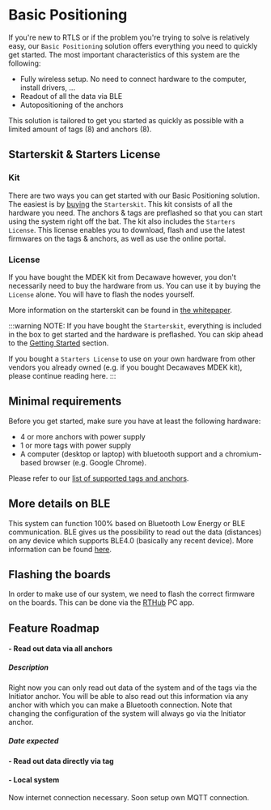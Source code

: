 # Basic Positioning
If you're new to RTLS or if the problem you're trying to solve is relatively easy, our `Basic Positioning` solution offers everything you need to quickly get started.
The most important characteristics of this system are the following:
 - Fully wireless setup. No need to connect hardware to the computer, install drivers, ...
 - Readout of all the data via BLE
 - Autopositioning of the anchors 

This solution is tailored to get you started as quickly as possible with a limited amount of tags (8) and anchors (8).

## Starterskit & Starters License
### Kit
There are two ways you can get started with our Basic Positioning solution. The easiest is by [buying](https://rtloc.com/product/rtls-kit-starter/) the `Starterskit`. This kit consists of all the hardware you need. The anchors & tags are preflashed so that you can start using the system right off the bat.
The kit also includes the `Starters License`. This license enables you to download, flash and use the latest firmwares on the tags & anchors, as well as use the online portal.

### License
If you have bought the MDEK kit from Decawave however, you don't necessarily need to buy the hardware from us. You can use it by buying the `License` alone. You will have to flash the nodes yourself.

More information on the starterskit can be found in [the whitepaper](http://callitrix.com/assets/docs/files/starterskit_whitepaper.pdf).


:::warning NOTE:
  If you have bought the `Starterskit`, everything is included in the box to get started and the hardware is preflashed.
  You can skip ahead to the [Getting Started](/getstarted/basic_positioning_getting_started.html#getting-started) section.

  If you bought a `Starters License` to use on your own hardware from other vendors you already owned (e.g. if you bought Decawaves MDEK kit), please continue reading here.
:::

## Minimal requirements
Before you get started, make sure you have at least the following hardware:
 - 4 or more anchors with power supply
 - 1 or more tags with power supply
 - A computer (desktop or laptop) with bluetooth support and a chromium-based browser (e.g. Google Chrome).

 Please refer to our [list of supported tags and anchors](hardware/hw_boards.html).

## More details on BLE
This system can function 100% based on Bluetooth Low Energy or BLE communication.
BLE gives us the possibility to read out the data (distances) on any device which supports BLE4.0 (basically any recent device).
More information can be found [here](/hardware/hw_interface_ble.html).


## Flashing the boards
In order to make use of our system, we need to flash the correct firmware on the boards.
This can be done via the [RTHub](/hub/firmware.html) PC app.

<!-- 
## Features
### Fully Wireless

### Fully Automatic

### Autopos

### Configuring the system

### APIs

-->

## Feature Roadmap
#### - Read out data via all anchors
##### Description
Right now you can only read out data of the system and of the tags via the Initiator anchor.
You will be able to also read out this information via any anchor with which you can make a Bluetooth connection.
Note that changing the configuration of the system will always go via the Initiator anchor.

##### Date expected

#### - Read out data directly via tag

#### - Local system
Now internet connection necessary. 
Soon setup own MQTT connection.
